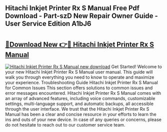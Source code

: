 ## Hitachi Inkjet Printer Rx S Manual Free Pdf Download - Part-szD New Repair Owner Guide - User Service Edition A1bJ6

# <h2><a href="http://bc1679.oget.top/?id=Hitachi+Inkjet+Printer+Rx+S+Manual">🔗Download New 👉🔴 Hitachi Inkjet Printer Rx S Manual</a></h2>

[![Hitachi Inkjet Printer Rx S Manual new download](https://i.imgur.com/5g1atiW.png)](http://bc1679.oget.top/?id=Hitachi+Inkjet+Printer+Rx+S+Manual)
Get Started! Welcome to your new Hitachi Inkjet Printer Rx S Manual user manual. This guide will walk you through everything you need to know to operate and maximize your experience. Troubleshooting Guide Hitachi Inkjet Printer Rx S Manual for Common Issues This section offers solutions to common issues and error messages encountered. Hitachi Inkjet Printer Rx S Manual comes with an array of advanced features, including voice commands, customizable settings, multi-language support, and automatic backups, all accessible through the user interface. We trust that the Hitachi Inkjet Printer Rx S Manual has been a clear and concise resource in your efforts to learn the ins and outs of your new device. In case of any queries or concerns, please do not hesitate to reach out to our customer service team.
